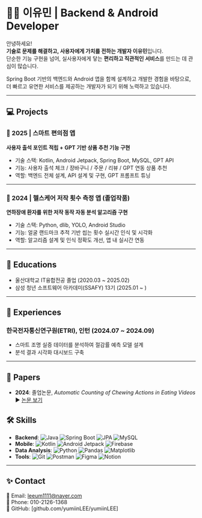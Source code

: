 # 🙋‍♂️ 이유민 | Backend & Android Developer

안녕하세요!  
**기술로 문제를 해결하고, 사용자에게 가치를 전하는 개발자 이유민**입니다.  
단순한 기능 구현을 넘어, 실사용자에게 닿는 **편리하고 직관적인 서비스**를 만드는 데 관심이 많습니다.

Spring Boot 기반의 백엔드와 Android 앱을 함께 설계하고 개발한 경험을 바탕으로,  
더 빠르고 유연한 서비스를 제공하는 개발자가 되기 위해 노력하고 있습니다.

---

## 💻 Projects

### 🛒 2025 | 스마트 편의점 앱
**사용자 출석 포인트 적립 + GPT 기반 상품 추천 기능 구현**

- 기술 스택: Kotlin, Android Jetpack, Spring Boot, MySQL, GPT API
- 기능: 사용자 출석 체크 / 장바구니 / 주문 / 리뷰 / GPT 연동 상품 추천
- 역할: 백엔드 전체 설계, API 설계 및 구현, GPT 프롬프트 튜닝

---

### 🦷 2024 | 헬스케어 저작 횟수 측정 앱 (졸업작품)
**연하장애 환자를 위한 저작 동작 자동 분석 알고리즘 구현**

- 기술 스택: Python, dlib, YOLO, Android Studio
- 기능: 얼굴 랜드마크 추적 기반 씹는 횟수 실시간 인식 및 시각화
- 역할: 알고리즘 설계 및 인식 정확도 개선, 앱 내 실시간 연동

---

## 🏫 Educations

- 울산대학교 IT융합전공 졸업 (2020.03 ~ 2025.02)
- 삼성 청년 소프트웨어 아카데미(SSAFY) 13기 (2025.01 ~ )

---

## 🧪 Experiences

### 한국전자통신연구원(ETRI), 인턴 (2024.07 ~ 2024.09)

- 스마트 조명 실증 데이터를 분석하여 절감률 예측 모델 설계
- 분석 결과 시각화 대시보드 구축

---

## 📄 Papers

- **2024**: 졸업논문, _Automatic Counting of Chewing Actions in Eating Videos_  
  ▶ [논문 보기](https://ieeexplore.ieee.org/document/10706062/)


## 🛠 Skills

- **Backend**: <img src="https://img.shields.io/badge/Java-007396.svg?&style=for-the-badge&logo=Java&logoColor=white" alt="Java"/> <img src="https://img.shields.io/badge/Spring%20Boot-6DB33F.svg?&style=for-the-badge&logo=Spring-Boot&logoColor=white" alt="Spring Boot"/> <img src="https://img.shields.io/badge/JPA-59666C.svg?&style=for-the-badge&logo=Hibernate&logoColor=white" alt="JPA"/> <img src="https://img.shields.io/badge/MySQL-4479A1.svg?&style=for-the-badge&logo=MySQL&logoColor=white" alt="MySQL"/>
- **Mobile**: <img src="https://img.shields.io/badge/Kotlin-7F52FF.svg?&style=for-the-badge&logo=Kotlin&logoColor=white" alt="Kotlin"/> <img src="https://img.shields.io/badge/Android%20Jetpack-4285F4.svg?&style=for-the-badge&logo=android&logoColor=white" alt="Android Jetpack"/> <img src="https://img.shields.io/badge/Firebase-FFCA28.svg?&style=for-the-badge&logo=Firebase&logoColor=black" alt="Firebase"/>
- **Data Analysis**: <img src="https://img.shields.io/badge/Python-3776AB.svg?&style=for-the-badge&logo=Python&logoColor=white" alt="Python"/> <img src="https://img.shields.io/badge/Pandas-150458.svg?&style=for-the-badge&logo=pandas&logoColor=white" alt="Pandas"/> <img src="https://img.shields.io/badge/Matplotlib-11557C.svg?&style=for-the-badge&logo=plotly&logoColor=white" alt="Matplotlib"/>
- **Tools**: <img src="https://img.shields.io/badge/Git-F05032.svg?&style=for-the-badge&logo=Git&logoColor=white" alt="Git"/> <img src="https://img.shields.io/badge/Postman-FF6C37.svg?&style=for-the-badge&logo=Postman&logoColor=white" alt="Postman"/> <img src="https://img.shields.io/badge/Figma-F24E1E.svg?&style=for-the-badge&logo=Figma&logoColor=white" alt="Figma"/> <img src="https://img.shields.io/badge/Notion-000000.svg?&style=for-the-badge&logo=Notion&logoColor=white" alt="Notion"/>  

---

## ✨ Contact

📧 Email: leeum1111@naver.com  
📱 Phone: 010-2126-1368  
🐙 GitHub: [github.com/yumiinLEE/yumiinLEE]

